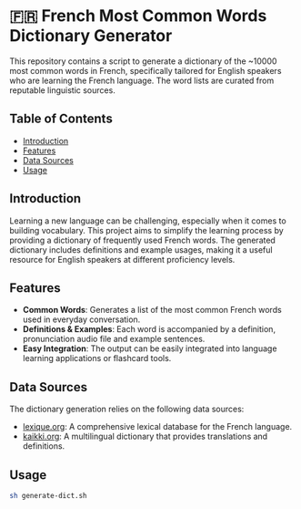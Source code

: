 # 🇫🇷 French Most Common Words Dictionary Generator

This repository contains a script to generate a dictionary of the ~10000 most common words in French, specifically tailored for English speakers who are learning the French language. The word lists are curated from reputable linguistic sources.

## Table of Contents

- [Introduction](#introduction)
- [Features](#features)
- [Data Sources](#data-sources)
- [Usage](#usage)

## Introduction

Learning a new language can be challenging, especially when it comes to building vocabulary. This project aims to simplify the learning process by providing a dictionary of frequently used French words. The generated dictionary includes definitions and example usages, making it a useful resource for English speakers at different proficiency levels.

## Features

- **Common Words**: Generates a list of the most common French words used in everyday conversation.
- **Definitions & Examples**: Each word is accompanied by a definition, pronunciation audio file and example sentences.
- **Easy Integration**: The output can be easily integrated into language learning applications or flashcard tools.

## Data Sources

The dictionary generation relies on the following data sources:

- [lexique.org](http://lexique.org): A comprehensive lexical database for the French language.
- [kaikki.org](https://kaikki.org): A multilingual dictionary that provides translations and definitions.

## Usage
```bash
sh generate-dict.sh
```
